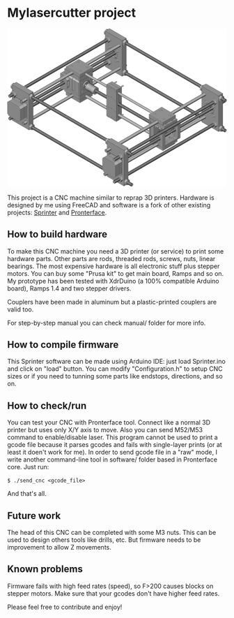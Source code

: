 # Mylasercutter project

![](https://github.com/int-0/mylasercutter/raw/master/cnc_view.png)

This project is a CNC machine similar to reprap 3D printers. Hardware is
designed by me using FreeCAD and software is a fork of other existing
projects: [Sprinter](https://github.com/kliment/Sprinter) and [Pronterface](https://github.com/kliment/Printrun).

## How to build hardware

To make this CNC machine you need a 3D printer (or service) to print some
hardware parts. Other parts are rods, threaded rods, screws, nuts, linear
bearings. The most expensive hardware is all electronic stuff plus stepper
motors. You can buy some "Prusa kit" to get main board, Ramps and so on.
My prototype has been tested with XdrDuino (a 100% compatible Arduino board),
Ramps 1.4 and two stepper drivers.

Couplers have been made in aluminum but a plastic-printed couplers are valid
too.

For step-by-step manual you can check manual/ folder for more info.

## How to compile firmware

This Sprinter software can be made using Arduino IDE: just load Sprinter.ino
and click on "load" button. You can modify "Configuration.h" to setup CNC
sizes or if you need to tunning some parts like endstops, directions, and so on.

## How to check/run

You can test your CNC with Pronterface tool. Connect like a normal 3D printer
but uses only X/Y axis to move. Also you can send M52/M53 command to
enable/disable laser. This program cannot be used to print a gcode file because
it parses gcodes and fails with single-layer prints (or at least it doen't work
for me). In order to send gcode file in a "raw" mode, I write another
command-line tool in software/ folder based in Pronterface core. Just run:

```
$ ./send_cnc <gcode_file>
```

And that's all.

## Future work

The head of this CNC can be completed with some M3 nuts. This can be used
to design others tools like drills, etc. But firmware needs to be improvement
to allow Z movements.

## Known problems

Firmware fails with high feed rates (speed), so F>200 causes blocks
on stepper motors. Make sure that your gcodes don't have higher feed rates.


Please feel free to contribute and enjoy!

